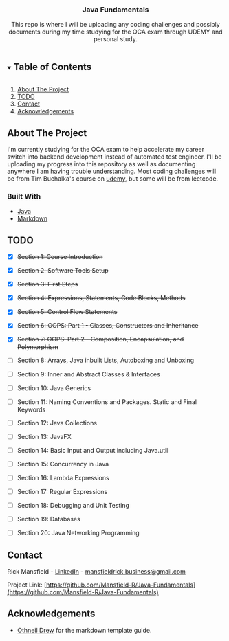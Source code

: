 <p align="center">
  <h3 align="center">Java Fundamentals</h3>
  <p align="center">
    This repo is where I will be uploading any coding challenges and possibly documents during my time studying for the
    OCA exam through UDEMY and personal study.
    <br />
  </p>

<!-- TABLE OF CONTENTS -->
<details open="open">
  <summary><h2 style="display: inline-block">Table of Contents</h2></summary>
  <ol>
     <li>
        <a href="#about-the-project">About The Project</a>
    </li>
    <li><a href="#todo">TODO</a></li>
    <li><a href="#contact">Contact</a></li>
    <li><a href="#acknowledgements">Acknowledgements</a></li>
  </ol>
</details>

<!-- ABOUT THE PROJECT -->
## About The Project

I'm currently studying for the OCA exam to help accelerate my career switch into backend development instead of automated test
engineer. I'll be uploading my progress into this repository as well as documenting anywhere I am having trouble understanding.
Most coding challenges will be from Tim Buchalka's course on
[udemy](https://www.udemy.com/course/java-the-complete-java-developer-course/), but some will be from leetcode.
### Built With

* [Java](https://www.oracle.com/java/technologies/java8.html)
* [Markdown](https://daringfireball.net/projects/markdown/)

<!-- TODO -->
## TODO

- [X] ~~Section 1: Course Introduction~~
- [X] ~~Section 2: Software Tools Setup~~
- [X] ~~Section 3: First Steps~~
- [X] ~~Section 4: Expressions, Statements, Code Blocks, Methods~~
- [X] ~~Section 5: Control Flow Statements~~
- [X] ~~Section 6: OOPS: Part 1 - Classes, Constructors and Inheritance~~
- [X] ~~Section 7: OOPS: Part 2 - Composition, Encapsulation, and Polymorphism~~
- [ ] Section 8: Arrays, Java inbuilt Lists, Autoboxing and Unboxing
- [ ] Section 9: Inner and Abstract Classes & Interfaces
- [ ] Section 10: Java Generics
- [ ] Section 11: Naming Conventions and Packages. Static and Final Keywords
- [ ] Section 12: Java Collections
- [ ] Section 13: JavaFX
- [ ] Section 14: Basic Input and Output including Java.util
- [ ] Section 15: Concurrency in Java
- [ ] Section 16: Lambda Expressions
- [ ] Section 17: Regular Expressions
- [ ] Section 18: Debugging and Unit Testing
- [ ] Section 19: Databases
- [ ] Section 20: Java Networking Programming


<!-- CONTACT -->
## Contact

Rick Mansfield - [LinkedIn](https://www.linkedin.com/in/rickmansfield/) - mansfieldrick.business@gmail.com

Project Link: [https://github.com/Mansfield-R/Java-Fundamentals](https://github.com/Mansfield-R/Java-Fundamentals)


<!-- ACKNOWLEDGEMENTS -->
## Acknowledgements

* [Othneil Drew](https://github.com/othneildrew/Best-README-Template/blob/master/BLANK_README.md) for the 
markdown template guide.